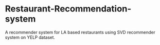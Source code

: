 # Restaurant-Recommendation-system
A recommender system for LA based restaurants using SVD recommender system on YELP dataset.

